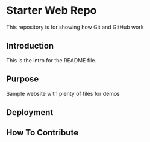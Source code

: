 # Starter Web Repo

This repository is for showing how Git and GitHub work

## Introduction

This is the intro for the README file.

## Purpose

Sample website with plenty of files for demos

## Deployment

## How To Contribute